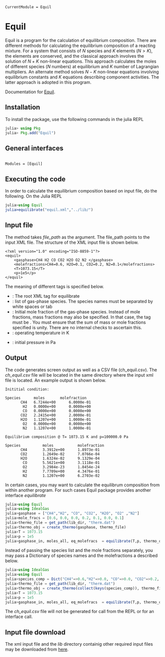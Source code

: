 ```@meta
CurrentModule = Equil
```

# Equil
Equil is a program for the calculation of equilibrium composition. There are different methods for calculating the equilibrium composition of a reacting mixture. For a system that consists of $N$ species and $K$ elements ($N > K$), the elements are conserved, and the classical approach involves the solution of $N+K$ non-linear equations. This approach calculates the moles of different species ($N$ numbers) at equilibrium and $K$ number of Lagrangian multipliers.  An alternate method solves $N-K$ non-linear equations involving equilibrium constants and $K$ equations describing component activities. The latter approach is adopted in this program.


Documentation for [Equil](https://github.com/vinodjanardhanan/Equil.jl).

## Installation
To install the package, use the following commands in the julia REPL
```julia
julia> using Pkg
julia> Pkg.add("Equil")
```

## General interfaces
```@index
```

```@autodocs
Modules = [Equil]
```

## Executing the code
In order to calculate the equilibrium composition based on input file, do the following.
On the Julia REPL 
```julia
julia>using Equil
julia>equilibrate("equil.xml","../lib/")
```

## Input file
The method takes *file\_path* as the argument. The file_path points to the input XML file. The structure of the XML input file is shown below.

```
<?xml version="1.0" encoding="ISO-8859-1"?>
<equil>
    <gasphase>CH4 H2 CO CO2 H2O O2 N2 </gasphase>
    <molefractions>CH4=0.6, H2O=0.1, CO2=0.2, N2=0.1</molefractions>
    <T>1073.15</T>
    <p>1e5</p>
</equil>
```
The meaning of different tags is specified below.

- <equil> : The root XML tag for equilibrate
- <gasphase> : list of gas-phase species. The species names must be separated by white spaces or tab
- <molefractions> : Initial mole fraction of the gas-phase species. Instead of mole fractions, mass fractions may also be specified. In that case, the tag must be <massfractions>. You must ensure that the sum of mass or mole fractions specified is unity. There are no internal checks to ascertain this. 
- <T>: operating temperature in K
- <p>: initial pressure in Pa

## Output
The code generates screen output as well as a CSV file (ch_equil.csv). The *ch_equil.csv* file will
be located in the same directory where the input xml file is located.
An example output is shown below.

```
Inititial condition:

Species 	 moles 		 molefraction
       CH4 	 6.7244e+00 	 6.0000e-01 
        H2 	 0.0000e+00 	 0.0000e+00 
        CO 	 0.0000e+00 	 0.0000e+00 
       CO2 	 2.2415e+00 	 2.0000e-01 
       H2O 	 1.1207e+00 	 1.0000e-01 
        O2 	 0.0000e+00 	 0.0000e+00 
        N2 	 1.1207e+00 	 1.0000e-01

Equilibrium composition @ T= 1073.15 K and p=100000.0 Pa

Species          moles           molefraction
       CH4       3.3912e+00      1.8973e-01
       CO2       1.2649e-02      7.0766e-04
       H2O       1.6324e-02      9.1329e-04
        CO       5.5621e+00      3.1118e-01
        O2       3.2984e-23      1.8454e-24
        H2       7.7709e+00      4.3476e-01
        N2       1.1207e+00      6.2703e-02
```        

In certain cases, you may want to calculate the equilibrum composition from within another program.
For such cases Equil package provides another interface *equilibrate*

```julia
julia>using Equil
julia>using IdealGas
julia>gasphase = ["CH4","H2", "CO", "CO2", "H2O", "O2" ,"N2"]
julia>mole_fracs = [0.6, 0.0, 0.0, 0.2, 0.1, 0.0, 0.1]
julia>thermo_file = get_path(lib_dir, "therm.dat")
julia>thermo_obj = create_thermo(gasphase, thermo_file)        
julia>T = 1073.15
julia>p = 1e5
julia>gasphase_in, moles_all, eq_molefracs  = equilibrate(T,p, thermo_obj, mole_fracs, gasphase)        
```
Instead of passing the species list and the mole fractions separately, you may pass a Dictionary of species names and the molefractions a described below.

```julia
julia>using IdealGas
julia>using Equil
julia>species_comp = Dict("CH4"=>0.6,"H2"=>0.0, "CO"=>0.0, "CO2"=>0.2, "H2O"=>0.1, "O2"=>0.0 ,"N2"=>0.1)        
julia>thermo_file = get_path(lib_dir, "therm.dat")
julia>thermo_obj = create_thermo(collect(keys(species_comp)), thermo_file)        
julia>T = 1073.15
julia>p = 1e5
julia>gasphase_in, moles_all, eq_molefracs  = equilibrate(T,p, thermo_obj, species_comp)                
```
The *ch_equil.csv* file will not be generated for call from the REPL or for an interface call.

## Input file download
The xml input file and the *lib* directory containig other required input files may be downloaded from [here](https://github.com/vinodjanardhanan/Equil.jl/tree/main/test).
